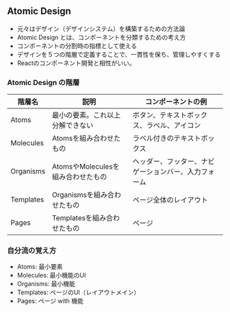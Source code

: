 ## Atomic Design
- 元々はデザイン（デザインシステム）を構築するための方法論
- Atomic Design とは、コンポーネントを分類するための考え方
- コンポーネントの分割時の指標として使える
- デザインを５つの階層で定義することで、一貫性を保ち、管理しやすくする
- Reactのコンポーネント開発と相性がいい。

### Atomic Design の階層
| 階層名 | 説明 | コンポーネントの例 |
| --- | --- | --- |
| Atoms | 最小の要素。これ以上分解できない | ボタン、テキストボックス、ラベル、アイコン |
| Molecules | Atomsを組み合わせたもの | ラベル付きのテキストボックス |
| Organisms | AtomsやMoleculesを組み合わせたもの | ヘッダー、フッター、ナビゲーションバー、入力フォーム |
| Templates | Organismsを組み合わせたもの | ページ全体のレイアウト |
| Pages | Templatesを組み合わせたもの | ページ |

### 自分流の覚え方
- Atoms: 最小要素
- Molecules: 最小機能のUI
- Organisms: 最小機能
- Templates: ページのUI（レイアウトメイン）
- Pages: ページ with 機能